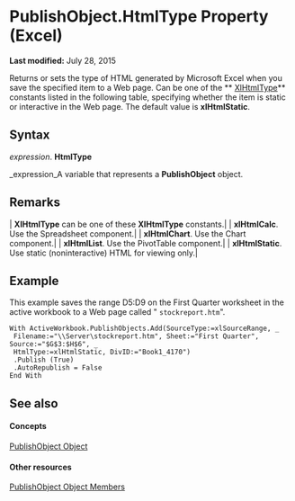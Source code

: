 
# PublishObject.HtmlType Property (Excel)

 **Last modified:** July 28, 2015

Returns or sets the type of HTML generated by Microsoft Excel when you save the specified item to a Web page. Can be one of the  ** [XlHtmlType](1eb7246a-ca31-f468-0a75-363af7100e98.md)** constants listed in the following table, specifying whether the item is static or interactive in the Web page. The default value is **xlHtmlStatic**.

## Syntax

 _expression_. **HtmlType**

 _expression_A variable that represents a  **PublishObject** object.


## Remarks





| **XlHtmlType** can be one of these **XlHtmlType** constants.|
| **xlHtmlCalc**. Use the Spreadsheet component.|
| **xlHtmlChart**. Use the Chart component.|
| **xlHtmlList**. Use the PivotTable component.|
| **xlHtmlStatic**. Use static (noninteractive) HTML for viewing only.|

## Example

This example saves the range D5:D9 on the First Quarter worksheet in the active workbook to a Web page called " `stockreport.htm`". 


```
With ActiveWorkbook.PublishObjects.Add(SourceType:=xlSourceRange, _ 
 Filename:="\\Server\stockreport.htm", Sheet:="First Quarter", Source:="$G$3:$H$6", _ 
 HtmlType:=xlHtmlStatic, DivID:="Book1_4170") 
 .Publish (True) 
 .AutoRepublish = False 
End With
```


## See also


#### Concepts


 [PublishObject Object](da719d86-b65b-3bbd-c0fc-8b3113777540.md)
#### Other resources


 [PublishObject Object Members](3091c7b1-69f2-d523-7a43-1a72837f96d6.md)
